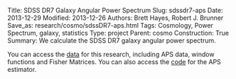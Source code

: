 Title: SDSS DR7 Galaxy Angular Power Spectrum
Slug: sdssdr7-aps
Date: 2013-12-29
Modified: 2013-12-26
Authors: Brett Hayes, Robert J. Brunner
Save_as: research/cosmo/sdssDR7-aps.html
Tags: Cosmology, Power Spectrum, galaxy, statistics
Type: project
Parent: cosmo
Construction: True
Summary: We calculate the SDSS DR7 galaxy angular power spectrum.

You can access the [data](/data/sdssDR7-aps-data.html) for this
research, including APS data, window functions and Fisher Matrices. You
can also access the [code](/code/aps-code.html) for the APS estimator.
